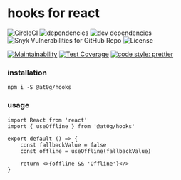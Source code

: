 # hooks for react

![CircleCI](https://img.shields.io/circleci/build/github/at0g/hooks/master)
![dependencies](https://img.shields.io/david/peer/at0g/hooks)
![dev dependencies](https://img.shields.io/david/dev/at0g/hooks)
![Snyk Vulnerabilities for GitHub Repo](https://img.shields.io/snyk/vulnerabilities/github/at0g/hooks)
![License](https://img.shields.io/github/license/at0g/hooks)

[![Maintainability](https://api.codeclimate.com/v1/badges/bd5093bb7e97e2e2937f/maintainability)](https://codeclimate.com/github/at0g/hooks/maintainability)
[![Test Coverage](https://api.codeclimate.com/v1/badges/bd5093bb7e97e2e2937f/test_coverage)](https://codeclimate.com/github/at0g/hooks/test_coverage)
[![code style: prettier](https://img.shields.io/badge/code_style-prettier-ff69b4.svg?style=flat-square)](https://github.com/prettier/prettier)

### installation

```
npm i -S @at0g/hooks
```

### usage

```
import React from 'react'
import { useOffline } from '@at0g/hooks'

export default () => {
    const fallbackValue = false
    const offline = useOffline(fallbackValue)

    return <>{offline && 'Offline'}</>
}
```
